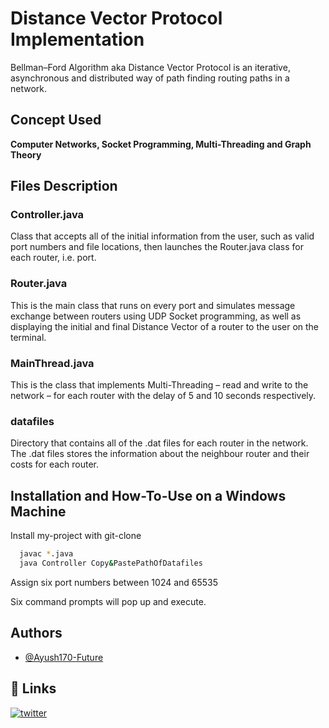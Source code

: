 
# Distance Vector Protocol Implementation 

Bellman–Ford Algorithm aka Distance Vector Protocol is an iterative, asynchronous and distributed way of path finding routing paths in a network.  


## Concept Used

**Computer Networks, Socket Programming, Multi-Threading and Graph Theory**


## Files Description 

### Controller.java
Class that accepts all of the initial information from the user, such as valid port numbers and file locations, then launches the Router.java class for each router, i.e. port.

### Router.java
This is the main class that runs on every port and simulates message exchange between routers using UDP Socket programming, as well as displaying the initial and final Distance Vector of a router to the user on the terminal.

### MainThread.java
This is the class that implements Multi-Threading – read and write to the network – for each router with the delay of 5 and 10 seconds respectively.

### datafiles 
Directory that contains all of the .dat files for each router in the network. The .dat files stores the information about the neighbour router and their costs for each router.


## Installation and How-To-Use on a Windows Machine

Install my-project with git-clone 

```bash
  javac *.java
  java Controller Copy&PastePathOfDatafiles
```
Assign six port numbers between 1024 and 65535

Six command prompts will pop up and execute.
    
## Authors

- [@Ayush170-Future](https://github.com/Ayush170-Future)


## 🔗 Links
[![twitter](https://img.shields.io/badge/twitter-1DA1F2?style=for-the-badge&logo=twitter&logoColor=white)](https://twitter.com/Ayush_cg)

